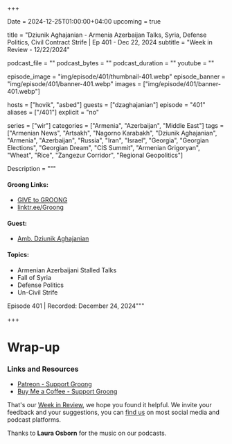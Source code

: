 +++

Date = 2024-12-25T01:00:00+04:00
upcoming = true

title = "Dziunik Aghajanian - Armenia Azerbaijan Talks, Syria, Defense Politics, Civil Contract Strife | Ep 401 - Dec 22, 2024
subtitle = "Week in Review - 12/22/2024"



podcast_file = ""
podcast_bytes = ""
podcast_duration = ""
youtube = ""

episode_image = "img/episode/401/thumbnail-401.webp"
episode_banner = "img/episode/401/banner-401.webp"
images = ["img/episode/401/banner-401.webp"]

hosts = ["hovik", "asbed"]
guests = ["dzaghajanian"]
episode = "401"
aliases = ["/401"]
explicit = "no"

series = ["wir"]
categories = ["Armenia", "Azerbaijan", "Middle East"]
tags = ["Armenian News", "Artsakh", "Nagorno Karabakh", "Dziunik Aghajanian", "Armenia", "Azerbaijan", "Russia", "Iran", "Israel", "Georgia", "Georgian Elections", "Georgian Dream", "CIS Summit", "Armenian Grigoryan", "Wheat", "Rice", "Zangezur Corridor", "Regional Geopolitics"]

Description = """

#### Groong Links:
* [GIVE to GROONG](https://podcasts.groong.org/donate)
* [linktr.ee/Groong](https://linktr.ee/groong)

#### Guest:
  * [Amb. Dziunik Aghajanian](/guest/dzaghajanian)

#### Topics:
* Armenian Azerbaijani Stalled Talks
* Fall of Syria
* Defense Politics
* Un-Civil Strife


Episode 401 | Recorded: December 24, 2024"""

+++




# Wrap-up

### **Links and Resources**

* [Patreon - Support Groong](https://www.patreon.com/ann_groong)
* [Buy Me a Coffee - Support Groong](https://www.buymeacoffee.com/groong)


That's our [Week in Review](https://podcasts.groong.org/), we hope you found it helpful. We invite your feedback and your suggestions, you can [find us](https://linktr.ee/groong) on most social media and podcast platforms.

Thanks to __Laura Osborn__ for the music on our podcasts.
